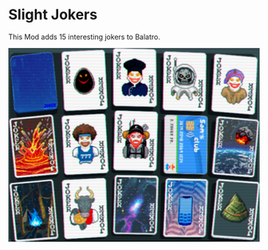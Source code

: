 # Slight Jokers
This Mod adds 15 interesting jokers to Balatro.

<img width=600px src="assets/SlightJokers.png?raw=true" alt="Project logo">
